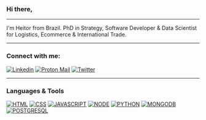 ### Hi there, 

---
I'm Heitor from Brazil. PhD in Strategy, Software Developer & Data Scientist for Logistics, Ecommerce & International Trade.


---

### Connect with me:
[![Linkedin](https://img.shields.io/badge/LinkedIn-0077B5?style=for-the-badge&logo=linkedin&logoColor=white)](https://www.linkedin.com/in/heitor-bonatto/)
[![Proton Mail](https://img.shields.io/badge/ProtonMail-8B89CC?style=for-the-badge&logo=protonmail&logoColor=white)](https://protonmail.com/)
[![Twitter](https://img.shields.io/badge/Twitter-1DA1F2?style=for-the-badge&logo=twitter&logoColor=white)](https://twitter.com/)

---
### Languages & Tools
[![HTML](https://img.shields.io/badge/HTML5-E34F26?style=for-the-badge&logo=html5&logoColor=white)]()
[![CSS](https://img.shields.io/badge/CSS3-1572B6?style=for-the-badge&logo=css3&logoColor=white)]()
[![JAVASCRIPT](https://img.shields.io/badge/JavaScript-323330?style=for-the-badge&logo=javascript&logoColor=F7DF1E)]()
[![NODE](https://img.shields.io/badge/Node.js-43853D?style=for-the-badge&logo=node.js&logoColor=white)]()
[![PYTHON](https://img.shields.io/badge/Python-14354C?style=for-the-badge&logo=python&logoColor=white)]()
[![MONGODB](https://img.shields.io/badge/MongoDB-4EA94B?style=for-the-badge&logo=mongodb&logoColor=white)]()
[![POSTGRESQL](https://img.shields.io/badge/PostgreSQL-316192?style=for-the-badge&logo=postgresql&logoColor=white)]()

